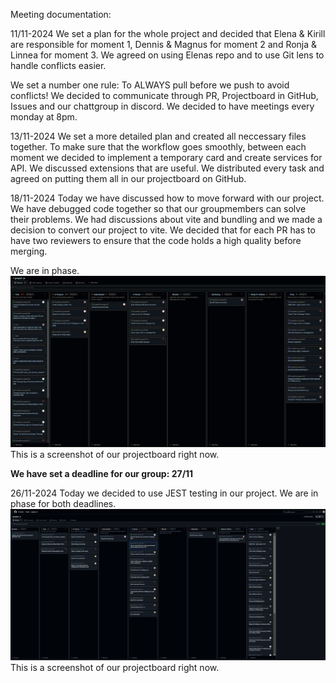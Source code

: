 Meeting documentation:
 
11/11-2024
We set a plan for the whole project and decided that Elena & Kirill are responsible for moment 1, Dennis & Magnus for moment 2 and Ronja & Linnea for moment 3. We agreed on using Elenas repo and to use Git lens to handle conflicts easier. 

We set a number one rule: To ALWAYS pull before we push to avoid conflicts! We decided to communicate through PR, Projectboard in GitHub, Issues and our chattgroup in discord.
We decided to have meetings every monday at 8pm. 


13/11-2024
We set a more detailed plan and created all neccessary files together.
To make sure that the workflow goes smoothly, between each moment we decided to implement a temporary card and create services for API. 
We discussed extensions that are useful. 
We distributed every task and agreed on putting them all in our projectboard on GitHub.

18/11-2024
Today we have discussed how to move forward with our project. We have debugged code together so that our groupmembers can solve their problems. We had discussions about vite and bundling and we made a decision to convert our project to vite. We decided that for each PR has to have two reviewers to ensure that the code holds a high quality before merging. 

We are in phase. 
![Meeting #2](images/241118.png) This is a screenshot of our projectboard right now. 

**We have set a deadline for our group: 27/11**

26/11-2024
Today we decided to use JEST testing in our project. 
We are in phase for both deadlines.
![Meeting #2](images/241126.png) This is a screenshot of our projectboard right now.

